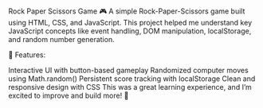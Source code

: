Rock Paper Scissors Game 🎮
A simple Rock-Paper-Scissors game built using HTML, CSS, and JavaScript. This project helped me understand key JavaScript concepts like event handling, DOM manipulation, localStorage, and random number generation.

🔹 Features:

Interactive UI with button-based gameplay
Randomized computer moves using Math.random()
Persistent score tracking with localStorage
Clean and responsive design with CSS
This was a great learning experience, and I’m excited to improve and build more! 🚀
